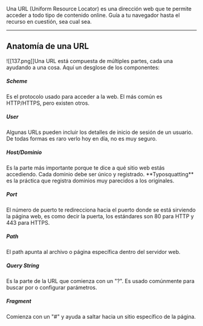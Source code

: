 Una URL (Uniform Resource Locator) es una dirección web que te permite acceder a todo tipo de contenido online. Guía a tu navegador hasta el recurso en cuestión, sea cual sea.

--------------
<h2>Anatomía de una URL</h2>
![[137.png]]Una URL está compuesta de múltiples partes, cada una ayudando a una cosa. Aquí un desglose de los componentes:

<h5>Scheme</h5>
Es el protocolo usado para acceder a la web. El más común es HTTP/HTTPS, pero existen otros.

<h5>User</h5>
Algunas URLs pueden incluir los detalles de inicio de sesión de un usuario. De todas formas es raro verlo hoy en día, no es muy seguro.

<h5>Host/Dominio</h5>
Es la parte más importante porque te dice a qué sitio web estás accediendo. Cada dominio debe ser único y registrado. **Typosquatting** es la práctica que registra dominios muy parecidos a los originales.

<h5>Port</h5>
El número de puerto te redirecciona hacia el puerto donde se está sirviendo la página web, es como decir la puerta, los estándares son 80 para HTTP y 443 para HTTPS.

<h5>Path</h5>
El path apunta al archivo o página específica dentro del servidor web.

<h5>Query String</h5>
Es la parte de la URL que comienza con un "?". Es usado comúnmente para buscar por o configurar parámetros.

<h5>Fragment</h5>
Comienza con un "#" y ayuda a saltar hacia un sitio específico de la página.